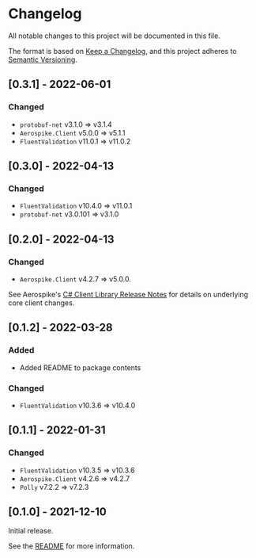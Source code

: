 # Changelog

All notable changes to this project will be documented in this file.

The format is based on [Keep a Changelog](https://keepachangelog.com/en/1.0.0/),
and this project adheres to [Semantic Versioning](https://semver.org/spec/v2.0.0.html).

## [0.3.1] - 2022-06-01

### Changed

- `protobuf-net` v3.1.0 => v3.1.4
- `Aerospike.Client` v5.0.0 => v5.1.1
- `FluentValidation` v11.0.1 => v11.0.2

## [0.3.0] - 2022-04-13

### Changed

- `FluentValidation` v10.4.0 => v11.0.1
- `protobuf-net` v3.0.101 => v3.1.0

## [0.2.0] - 2022-04-13

### Changed

- `Aerospike.Client` v4.2.7 => v5.0.0.

See Aerospike's [C# Client Library Release Notes](https://download.aerospike.com/download/client/csharp/notes.html#5.0.0) for details on underlying core client changes.

## [0.1.2] - 2022-03-28

### Added

- Added README to package contents

### Changed

- `FluentValidation` v10.3.6 => v10.4.0

## [0.1.1] - 2022-01-31

### Changed

- `FluentValidation` v10.3.5 => v10.3.6
- `Aerospike.Client` v4.2.6 => v4.2.7
- `Polly` v7.2.2 => v7.2.3

## [0.1.0] - 2021-12-10

Initial release.

See the [README](https://github.com/wayfair-incubator/AeroSharp/blob/main/README.md) for more information.
